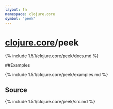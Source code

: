 ```yaml
---
layout: fn
namespace: clojure.core
symbol: "peek"
---
```


# [clojure.core](../)/peek

{% include 1.5.1/clojure.core/peek/docs.md %}

##Examples

{% include 1.5.1/clojure.core/peek/examples.md %}
## Source
{% include 1.5.1/clojure.core/peek/src.md %}

